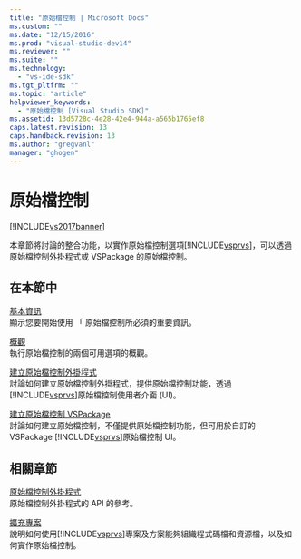 ```yaml
---
title: "原始檔控制 | Microsoft Docs"
ms.custom: ""
ms.date: "12/15/2016"
ms.prod: "visual-studio-dev14"
ms.reviewer: ""
ms.suite: ""
ms.technology: 
  - "vs-ide-sdk"
ms.tgt_pltfrm: ""
ms.topic: "article"
helpviewer_keywords: 
  - "原始檔控制 [Visual Studio SDK]"
ms.assetid: 13d5728c-4e28-42e4-944a-a565b1765ef8
caps.latest.revision: 13
caps.handback.revision: 13
ms.author: "gregvanl"
manager: "ghogen"
---
```

# 原始檔控制
[!INCLUDE[vs2017banner](../../code-quality/includes/vs2017banner.md)]

本章節將討論的整合功能，以實作原始檔控制選項[!INCLUDE[vsprvs](../../code-quality/includes/vsprvs_md.md)]，可以透過原始檔控制外掛程式或 VSPackage 的原始檔控制。  
  
## 在本節中  
 [基本資訊](../../extensibility/internals/source-control-integration-essentials.md)  
 顯示您要開始使用 「 原始檔控制所必須的重要資訊。  
  
 [概觀](../../extensibility/internals/source-control-integration-overview.md)  
 執行原始檔控制的兩個可用選項的概觀。  
  
 [建立原始檔控制外掛程式](../../extensibility/internals/creating-a-source-control-plug-in.md)  
 討論如何建立原始檔控制外掛程式，提供原始檔控制功能，透過[!INCLUDE[vsprvs](../../code-quality/includes/vsprvs_md.md)]原始檔控制使用者介面 \(UI\)。  
  
 [建立原始檔控制 VSPackage](../../extensibility/internals/creating-a-source-control-vspackage.md)  
 討論如何建立原始檔控制，不僅提供原始檔控制功能，但可用於自訂的 VSPackage [!INCLUDE[vsprvs](../../code-quality/includes/vsprvs_md.md)]原始檔控制 UI。  
  
## 相關章節  
 [原始檔控制外掛程式](../../extensibility/source-control-plug-ins.md)  
 原始檔控制外掛程式的 API 的參考。  
  
 [擴充專案](../../extensibility/extending-projects.md)  
 說明如何使用[!INCLUDE[vsprvs](../../code-quality/includes/vsprvs_md.md)]專案及方案能夠組織程式碼檔和資源檔，以及如何實作原始檔控制。